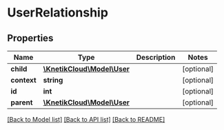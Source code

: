 # UserRelationship

## Properties
Name | Type | Description | Notes
------------ | ------------- | ------------- | -------------
**child** | [**\KnetikCloud\Model\User**](User.md) |  | [optional] 
**context** | **string** |  | [optional] 
**id** | **int** |  | [optional] 
**parent** | [**\KnetikCloud\Model\User**](User.md) |  | [optional] 

[[Back to Model list]](../README.md#documentation-for-models) [[Back to API list]](../README.md#documentation-for-api-endpoints) [[Back to README]](../README.md)


